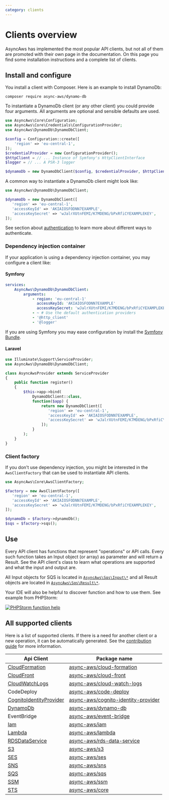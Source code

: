 ```yaml
---
category: clients
---
```


# Clients overview

AsyncAws has implemented the most popular API clients, but not all of them are promoted
with their own page in the documentation. On this page you find some installation
instructions and a complete list of clients.

## Install and configure

You install a client with Composer. Here is an example to install DynamoDb:

```shell
composer require async-aws/dynamo-db
```

To instantiate a DynamoDb client (or any other client) you could provide four arguments.
All arguments are optional and sensible defaults are used.

```php
use AsyncAws\Core\Configuration;
use AsyncAws\Core\Credentials\ConfigurationProvider;
use AsyncAws\DynamoDb\DynamoDbClient;

$config = Configuration::create([
    'region' => 'eu-central-1',
]);
$credentialProvider = new ConfigurationProvider();
$httpClient = // ... Instance of Symfony's HttpClientInterface
$logger = // ... A PSR-3 logger

$dynamoDb = new DynamoDbClient($config, $credentialProvider, $httpClient, $logger);
```

A common way to instantiate a DynamoDb client might look like:

```php
use AsyncAws\DynamoDb\DynamoDbClient;

$dynamoDb = new DynamoDbClient([
   'region' => 'eu-central-1',
   'accessKeyId' => 'AKIAIOSFODNN7EXAMPLE',
   'accessKeySecret' => 'wJalrXUtnFEMI/K7MDENG/bPxRfiCYEXAMPLEKEY',
]);
```

See section about [authentication](/authentication/index.md) to learn more about
different ways to authenticate.

### Dependency injection container

If your application is using a dependency injection container, you may configure a
client like:

#### Symfony

```yaml
services:
    AsyncAws\DynamoDb\DynamoDbClient:
        arguments:
            - region: 'eu-central-1'
              accessKeyId: 'AKIAIOSFODNN7EXAMPLE'
              accessKeySecret: 'wJalrXUtnFEMI/K7MDENG/bPxRfiCYEXAMPLEKEY'
            - ~ # Use the default authentication providers
            - '@http_client'
            - '@logger'
```

If you are using Symfony you may ease configuration by install the [Symfony Bundle](/integration/symfony-bundle.md).

#### Laravel

```php
use Illuminate\Support\ServiceProvider;
use AsyncAws\DynamoDb\DynamoDbClient;

class AsyncAwsProvider extends ServiceProvider
{
    public function register()
    {
        $this->app->bind(
            DynamoDbClient::class,
            function($app) {
                return new DynamoDbClient([
                   'region' => 'eu-central-1',
                   'accessKeyId' => 'AKIAIOSFODNN7EXAMPLE',
                   'accessKeySecret' => 'wJalrXUtnFEMI/K7MDENG/bPxRfiCYEXAMPLEKEY',
                ]);
            }
        );
    }
}
```

### Client factory

If you don't use dependency injection, you might be interested in the `AwsClientFactory`
that can be used to instantiate API clients.

```php
use AsyncAws\Core\AwsClientFactory;

$factory = new AwsClientFactory([
   'region' => 'eu-central-1',
   'accessKeyId' => 'AKIAIOSFODNN7EXAMPLE',
   'accessKeySecret' => 'wJalrXUtnFEMI/K7MDENG/bPxRfiCYEXAMPLEKEY',
]);

$dynamoDb = $factory->dynamoDb();
$sqs = $factory->sqs();
```

## Use

Every API client has functions that represent "operations" or API calls. Every such
function takes an Input object (or array) as parameter and will return a Result.
See the API client's class to learn what operations are supported and what the input
and output are.

All Input objects for SQS is located in [`AsyncAws\Sqs\Input\*`](https://github.com/async-aws/aws/tree/master/src/Service/Sqs/src/Input)
and all Result objects are located in [`AsyncAws\Sqs\Result\*`](https://github.com/async-aws/aws/tree/master/src/Service/Sqs/src/Result).

Your IDE will also be helpful to discover function and how to use them. See example
from PHPStorm:

[![PHPStorm function help](/assets/image/compare/aa-method.png)](/assets/image/compare/aa-method.png)

## All supported clients

Here is a list of supported clients. If there is a need for another client or a new
operation, it can be automatically generated. See the [contribution guide](/contribute/index.md)
for more information.

| Api Client                                  | Package name
|---------------------------------------------|-------------
| [CloudFormation](./cf.md)                   | [async-aws/cloud-formation](https://packagist.org/packages/async-aws/cloud-formation)
| [CloudFront](./cloud-front.md)              | [async-aws/cloud-front](https://packagist.org/packages/async-aws/cloud-front)
| [CloudWatchLogs](./cloud-watch-logs.md)     | [async-aws/cloud-watch-logs](https://packagist.org/packages/async-aws/cloud-watch-logs)
| CodeDeploy                                  | [async-aws/code-deploy](https://packagist.org/packages/async-aws/code-deploy)
| [CognitoIdentityProvider](./cognito-idp.md) | [async-aws/cognito-identity-provider](https://packagist.org/packages/async-aws/cognito-identity-provider)
| [DynamoDb](./dynamodb.md)                   | [async-aws/dynamo-db](https://packagist.org/packages/async-aws/dynamo-db)
| EventBridge                                 | [async-aws/event-bridge](https://packagist.org/packages/async-aws/event-bridge)
| [Iam](./iam.md)                             | [async-aws/iam](https://packagist.org/packages/async-aws/iam)
| [Lambda](./lambda.md)                       | [async-aws/lambda](https://packagist.org/packages/async-aws/lambda)
| [RDSDataService](./rds-data-service.md)     | [async-aws/rds-data-service](https://packagist.org/packages/async-aws/rds-data-service)
| [S3](./s3.md)                               | [async-aws/s3](https://packagist.org/packages/async-aws/s3)
| [SES](./ses.md)                             | [async-aws/ses](https://packagist.org/packages/async-aws/ses)
| [SNS](./sns.md)                             | [async-aws/sns](https://packagist.org/packages/async-aws/sns)
| [SQS](./sqs.md)                             | [async-aws/sqs](https://packagist.org/packages/async-aws/sqs)
| [SSM](./ssm.md)                             | [async-aws/ssm](https://packagist.org/packages/async-aws/ssm)
| [STS](./sts.md)                             | [async-aws/core](https://packagist.org/packages/async-aws/core)
